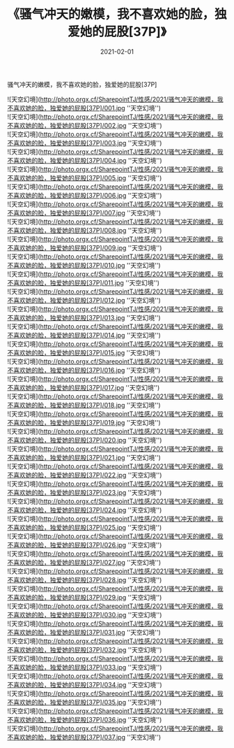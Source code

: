 ﻿---
layout: post
title:  《骚气冲天的嫩模，我不喜欢她的脸，独爱她的屁股[37P]》
date:   2021-02-01
img: http://photo.orgx.cf/SharepointTJ/性感/2021/骚气冲天的嫩模，我不喜欢她的脸，独爱她的屁股[37P]/000.jpg
categories: [美女, 性感, 泳衣]
---

骚气冲天的嫩模，我不喜欢她的脸，独爱她的屁股[37P]



![天空幻境](http://photo.orgx.cf/SharepointTJ/性感/2021/骚气冲天的嫩模，我不喜欢她的脸，独爱她的屁股[37P]/001.jpg ''天空幻境'') <br>
![天空幻境](http://photo.orgx.cf/SharepointTJ/性感/2021/骚气冲天的嫩模，我不喜欢她的脸，独爱她的屁股[37P]/002.jpg ''天空幻境'') <br>
![天空幻境](http://photo.orgx.cf/SharepointTJ/性感/2021/骚气冲天的嫩模，我不喜欢她的脸，独爱她的屁股[37P]/003.jpg ''天空幻境'') <br>
![天空幻境](http://photo.orgx.cf/SharepointTJ/性感/2021/骚气冲天的嫩模，我不喜欢她的脸，独爱她的屁股[37P]/004.jpg ''天空幻境'') <br>
![天空幻境](http://photo.orgx.cf/SharepointTJ/性感/2021/骚气冲天的嫩模，我不喜欢她的脸，独爱她的屁股[37P]/005.jpg ''天空幻境'') <br>
![天空幻境](http://photo.orgx.cf/SharepointTJ/性感/2021/骚气冲天的嫩模，我不喜欢她的脸，独爱她的屁股[37P]/006.jpg ''天空幻境'') <br>
![天空幻境](http://photo.orgx.cf/SharepointTJ/性感/2021/骚气冲天的嫩模，我不喜欢她的脸，独爱她的屁股[37P]/007.jpg ''天空幻境'') <br>
![天空幻境](http://photo.orgx.cf/SharepointTJ/性感/2021/骚气冲天的嫩模，我不喜欢她的脸，独爱她的屁股[37P]/008.jpg ''天空幻境'') <br>
![天空幻境](http://photo.orgx.cf/SharepointTJ/性感/2021/骚气冲天的嫩模，我不喜欢她的脸，独爱她的屁股[37P]/009.jpg ''天空幻境'') <br>
![天空幻境](http://photo.orgx.cf/SharepointTJ/性感/2021/骚气冲天的嫩模，我不喜欢她的脸，独爱她的屁股[37P]/010.jpg ''天空幻境'') <br>
![天空幻境](http://photo.orgx.cf/SharepointTJ/性感/2021/骚气冲天的嫩模，我不喜欢她的脸，独爱她的屁股[37P]/011.jpg ''天空幻境'') <br>
![天空幻境](http://photo.orgx.cf/SharepointTJ/性感/2021/骚气冲天的嫩模，我不喜欢她的脸，独爱她的屁股[37P]/012.jpg ''天空幻境'') <br>
![天空幻境](http://photo.orgx.cf/SharepointTJ/性感/2021/骚气冲天的嫩模，我不喜欢她的脸，独爱她的屁股[37P]/013.jpg ''天空幻境'') <br>
![天空幻境](http://photo.orgx.cf/SharepointTJ/性感/2021/骚气冲天的嫩模，我不喜欢她的脸，独爱她的屁股[37P]/014.jpg ''天空幻境'') <br>
![天空幻境](http://photo.orgx.cf/SharepointTJ/性感/2021/骚气冲天的嫩模，我不喜欢她的脸，独爱她的屁股[37P]/015.jpg ''天空幻境'') <br>
![天空幻境](http://photo.orgx.cf/SharepointTJ/性感/2021/骚气冲天的嫩模，我不喜欢她的脸，独爱她的屁股[37P]/016.jpg ''天空幻境'') <br>
![天空幻境](http://photo.orgx.cf/SharepointTJ/性感/2021/骚气冲天的嫩模，我不喜欢她的脸，独爱她的屁股[37P]/017.jpg ''天空幻境'') <br>
![天空幻境](http://photo.orgx.cf/SharepointTJ/性感/2021/骚气冲天的嫩模，我不喜欢她的脸，独爱她的屁股[37P]/018.jpg ''天空幻境'') <br>
![天空幻境](http://photo.orgx.cf/SharepointTJ/性感/2021/骚气冲天的嫩模，我不喜欢她的脸，独爱她的屁股[37P]/019.jpg ''天空幻境'') <br>
![天空幻境](http://photo.orgx.cf/SharepointTJ/性感/2021/骚气冲天的嫩模，我不喜欢她的脸，独爱她的屁股[37P]/020.jpg ''天空幻境'') <br>
![天空幻境](http://photo.orgx.cf/SharepointTJ/性感/2021/骚气冲天的嫩模，我不喜欢她的脸，独爱她的屁股[37P]/021.jpg ''天空幻境'') <br>
![天空幻境](http://photo.orgx.cf/SharepointTJ/性感/2021/骚气冲天的嫩模，我不喜欢她的脸，独爱她的屁股[37P]/022.jpg ''天空幻境'') <br>
![天空幻境](http://photo.orgx.cf/SharepointTJ/性感/2021/骚气冲天的嫩模，我不喜欢她的脸，独爱她的屁股[37P]/023.jpg ''天空幻境'') <br>
![天空幻境](http://photo.orgx.cf/SharepointTJ/性感/2021/骚气冲天的嫩模，我不喜欢她的脸，独爱她的屁股[37P]/024.jpg ''天空幻境'') <br>
![天空幻境](http://photo.orgx.cf/SharepointTJ/性感/2021/骚气冲天的嫩模，我不喜欢她的脸，独爱她的屁股[37P]/025.jpg ''天空幻境'') <br>
![天空幻境](http://photo.orgx.cf/SharepointTJ/性感/2021/骚气冲天的嫩模，我不喜欢她的脸，独爱她的屁股[37P]/026.jpg ''天空幻境'') <br>
![天空幻境](http://photo.orgx.cf/SharepointTJ/性感/2021/骚气冲天的嫩模，我不喜欢她的脸，独爱她的屁股[37P]/027.jpg ''天空幻境'') <br>
![天空幻境](http://photo.orgx.cf/SharepointTJ/性感/2021/骚气冲天的嫩模，我不喜欢她的脸，独爱她的屁股[37P]/028.jpg ''天空幻境'') <br>
![天空幻境](http://photo.orgx.cf/SharepointTJ/性感/2021/骚气冲天的嫩模，我不喜欢她的脸，独爱她的屁股[37P]/029.jpg ''天空幻境'') <br>
![天空幻境](http://photo.orgx.cf/SharepointTJ/性感/2021/骚气冲天的嫩模，我不喜欢她的脸，独爱她的屁股[37P]/030.jpg ''天空幻境'') <br>
![天空幻境](http://photo.orgx.cf/SharepointTJ/性感/2021/骚气冲天的嫩模，我不喜欢她的脸，独爱她的屁股[37P]/031.jpg ''天空幻境'') <br>
![天空幻境](http://photo.orgx.cf/SharepointTJ/性感/2021/骚气冲天的嫩模，我不喜欢她的脸，独爱她的屁股[37P]/032.jpg ''天空幻境'') <br>
![天空幻境](http://photo.orgx.cf/SharepointTJ/性感/2021/骚气冲天的嫩模，我不喜欢她的脸，独爱她的屁股[37P]/033.jpg ''天空幻境'') <br>
![天空幻境](http://photo.orgx.cf/SharepointTJ/性感/2021/骚气冲天的嫩模，我不喜欢她的脸，独爱她的屁股[37P]/034.jpg ''天空幻境'') <br>
![天空幻境](http://photo.orgx.cf/SharepointTJ/性感/2021/骚气冲天的嫩模，我不喜欢她的脸，独爱她的屁股[37P]/035.jpg ''天空幻境'') <br>
![天空幻境](http://photo.orgx.cf/SharepointTJ/性感/2021/骚气冲天的嫩模，我不喜欢她的脸，独爱她的屁股[37P]/036.jpg ''天空幻境'') <br>
![天空幻境](http://photo.orgx.cf/SharepointTJ/性感/2021/骚气冲天的嫩模，我不喜欢她的脸，独爱她的屁股[37P]/037.jpg ''天空幻境'') <br>